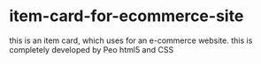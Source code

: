 # item-card-for-ecommerce-site
this is an item card, which uses for an e-commerce website. this is completely developed  by Peo html5 and CSS
